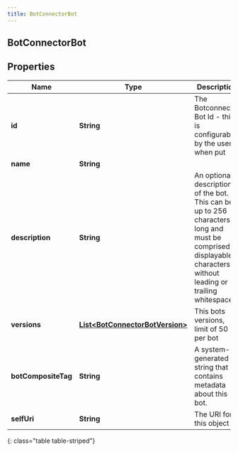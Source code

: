 ```yaml
---
title: BotConnectorBot
---
```

## BotConnectorBot


## Properties

| Name | Type | Description | Notes |
| ------------ | ------------- | ------------- | ------------- |
| **id** | <!----><!---->**String**<!----> | The Botconnector Bot Id - this is configurable by the user when put |  |
| **name** | <!----><!---->**String**<!----> |  |  [optional] |
| **description** | <!----><!---->**String**<!----> | An optional description of the bot.  This can be up to 256 characters long and must be comprised of displayable characters without leading or trailing whitespace |  [optional] |
| **versions** | <!----><!---->[**List&lt;BotConnectorBotVersion&gt;**](BotConnectorBotVersion.html)<!----> | This bots versions, limit of 50 per bot |  |
| **botCompositeTag** | <!----><!---->**String**<!----> | A system-generated string that contains metadata about this bot. |  [optional] |
| **selfUri** | <!----><!---->**String**<!----> | The URI for this object |  [optional] |
{: class="table table-striped"}



